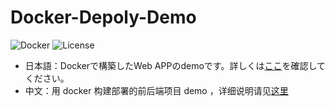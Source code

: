 # Docker-Depoly-Demo

![Docker](https://img.shields.io/badge/Docker-v20.10.13-0284C7.svg?&style=flat-square)  ![License](https://img.shields.io/badge/License-MIT-0284C7.svg?style=flat-square)

+ 日本語：Dockerで構築したWeb APPのdemoです。詳しくは[ここ]()を確認してください。
+ 中文：用 docker 构建部署的前后端项目 demo ，详细说明请见[这里]()
